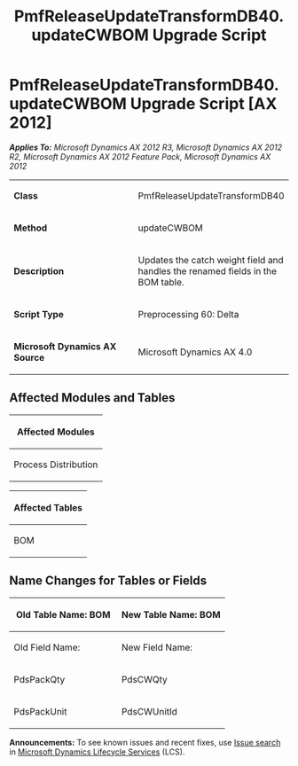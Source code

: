 ﻿---
title: PmfReleaseUpdateTransformDB40.updateCWBOM Upgrade Script
TOCTitle: PmfReleaseUpdateTransformDB40.updateCWBOM Upgrade Script
ms:assetid: 34ace3bf-53d3-b960-0cf6-53c611202632
ms:mtpsurl: https://msdn.microsoft.com/en-us/library/JJ685133(v=AX.60)
ms:contentKeyID: 49707586
ms.date: 05/18/2015
mtps_version: v=AX.60
---

# PmfReleaseUpdateTransformDB40.updateCWBOM Upgrade Script [AX 2012]


_**Applies To:** Microsoft Dynamics AX 2012 R3, Microsoft Dynamics AX 2012 R2, Microsoft Dynamics AX 2012 Feature Pack, Microsoft Dynamics AX 2012_

<table>
<colgroup>
<col style="width: 50%" />
<col style="width: 50%" />
</colgroup>
<tbody>
<tr class="odd">
<td><p><strong>Class</strong></p></td>
<td><p>PmfReleaseUpdateTransformDB40</p></td>
</tr>
<tr class="even">
<td><p><strong>Method</strong></p></td>
<td><p>updateCWBOM</p></td>
</tr>
<tr class="odd">
<td><p><strong>Description</strong></p></td>
<td><p>Updates the catch weight field and handles the renamed fields in the BOM table.</p></td>
</tr>
<tr class="even">
<td><p><strong>Script Type</strong></p></td>
<td><p>Preprocessing 60: Delta</p></td>
</tr>
<tr class="odd">
<td><p><strong>Microsoft Dynamics AX Source</strong></p></td>
<td><p>Microsoft Dynamics AX 4.0</p></td>
</tr>
</tbody>
</table>


## Affected Modules and Tables

<table>
<colgroup>
<col style="width: 100%" />
</colgroup>
<thead>
<tr class="header">
<th><p>Affected Modules</p></th>
</tr>
</thead>
<tbody>
<tr class="odd">
<td><p>Process Distribution</p></td>
</tr>
</tbody>
</table>


<table>
<colgroup>
<col style="width: 100%" />
</colgroup>
<thead>
<tr class="header">
<th><p>Affected Tables</p></th>
</tr>
</thead>
<tbody>
<tr class="odd">
<td><p>BOM</p></td>
</tr>
</tbody>
</table>


## Name Changes for Tables or Fields

<table>
<colgroup>
<col style="width: 50%" />
<col style="width: 50%" />
</colgroup>
<thead>
<tr class="header">
<th><p>Old Table Name: BOM</p></th>
<th><p>New Table Name: BOM</p></th>
</tr>
</thead>
<tbody>
<tr class="odd">
<td><p>Old Field Name:</p></td>
<td><p>New Field Name:</p></td>
</tr>
<tr class="even">
<td><p>PdsPackQty</p></td>
<td><p>PdsCWQty</p></td>
</tr>
<tr class="odd">
<td><p>PdsPackUnit</p></td>
<td><p>PdsCWUnitId</p></td>
</tr>
</tbody>
</table>

  
**Announcements:** To see known issues and recent fixes, use [Issue search](http://go.microsoft.com/fwlink/?linkid=389258) in [Microsoft Dynamics Lifecycle Services](http://go.microsoft.com/fwlink/?linkid=306505) (LCS).

